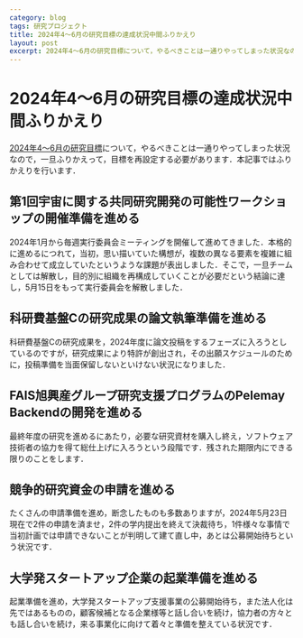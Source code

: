 ```yaml
---
category: blog
tags: 研究プロジェクト
title: 2024年4〜6月の研究目標の達成状況中間ふりかえり
layout: post
excerpt: 2024年4〜6月の研究目標について，やるべきことは一通りやってしまった状況なので，一旦ふりかえって，目標を再設定する必要があります．本記事ではふりかえりを行います．
---
```

# 2024年4〜6月の研究目標の達成状況中間ふりかえり

[2024年4〜6月の研究目標](https://zacky1972.github.io/blog/2024/04/01/objectives.html)について，やるべきことは一通りやってしまった状況なので，一旦ふりかえって，目標を再設定する必要があります．本記事ではふりかえりを行います．

## 第1回宇宙に関する共同研究開発の可能性ワークショップの開催準備を進める

2024年1月から毎週実行委員会ミーティングを開催して進めてきました．本格的に進めるにつれて，当初，思い描いていた構想が，複数の異なる要素を複雑に組み合わせて成立していたというような課題が表出しました．そこで，一旦チームとしては解散し，目的別に組織を再構成していくことが必要だという結論に達し，5月15日をもって実行委員会を解散しました．

## 科研費基盤Cの研究成果の論文執筆準備を進める

科研費基盤Cの研究成果を，2024年度に論文投稿をするフェーズに入ろうとしているのですが，研究成果により特許が創出され，その出願スケジュールのために，投稿準備を当面保留しないといけない状況になりました．

## FAIS旭興産グループ研究支援プログラムのPelemay Backendの開発を進める

最終年度の研究を進めるにあたり，必要な研究資材を購入し終え，ソフトウェア技術者の協力を得て総仕上げに入ろうという段階です．残された期限内にできる限りのことをします．

## 競争的研究資金の申請を進める

たくさんの申請準備を進め，断念したものも多数ありますが，2024年5月23日現在で2件の申請を済ませ，2件の学内提出を終えて決裁待ち，1件様々な事情で当初計画では申請できないことが判明して建て直し中，あとは公募開始待ちという状況です．

## 大学発スタートアップ企業の起業準備を進める

起業準備を進め，大学発スタートアップ支援事業の公募開始待ち，また法人化は先ではあるものの，顧客候補となる企業様等と話し合いを続け，協力者の方々とも話し合いを続け，来る事業化に向けて着々と準備を整えている状況です．
